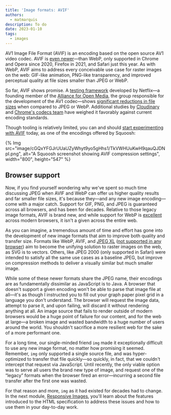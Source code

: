 ```yaml
---
title: 'Image formats: AVIF'
authors:
  - matmarquis
description: To do
date: 2023-01-10
tags:
  - images
---
```


AV1 Image File Format (AVIF) is an encoding based on the open source AV1 video codec. AVIF is [even newer](https://caniuse.com/avif)—than WebP,
only supported in Chrome and Opera since 2020, Firefox in 2021, and Safari just this year. As with WebP, AVIF aims to address every conceivable use case for
raster images on the web: GIF-like animation, PNG-like transparency, and improved perceptual quality at file sizes smaller than JPEG or WebP.

So far, AVIF shows promise. A [testing framework](https://github.com/Netflix/image_compression_comparison) developed by Netflix—a founding member of
the [Alliance for Open Media](https://aomedia.org/), the group responsible for the development of the AV1 codec—shows
[significant reductions in file sizes](https://netflixtechblog.com/avif-for-next-generation-image-coding-b1d75675fe4) when
compared to JPEG or WebP. Additional studies by [Cloudinary](https://cloudinary.com/blog/contemplating-codec-comparisons) and
[Chrome's codecs team](https://storage.googleapis.com/avif-comparison/index.html) have weighed it favorably against current
encoding standards.

Though tooling is relatively limited, you can and should [start experimenting with AVIF](https://jakearchibald.com/2020/avif-has-landed/)
today, as one of the encodings offered by Squoosh:

{% Img src="image/cGQxYFGJrUUaUZyWhyt9yo5gHhs1/TkVWHUuKwH9qauQJDNpI.png", alt="A Squoosh screenshot showing AVIF compression settings", width="800", height="547" %}

## Browser support

Now, if you find yourself wondering why we've spent so much time discussing JPEG when AVIF and WebP can offer us higher
quality results and far smaller file sizes, it's because they—and any new image encoding—come with a major catch. Support
for GIF, PNG, and JPEG is guaranteed across all browsers, and has been for decades. Relative to those legacy image formats,
AVIF is brand new, and while support for WebP is [excellent](https://caniuse.com/?search=webp) across modern browsers, it
isn't a given across the entire web.

As you can imagine, a tremendous amount of time and effort has gone into the development of new image formats that aim to
improve both quality and transfer size. Formats like WebP, AVIF, and [JPEG XL](https://jpeg.org/jpegxl/) ([not supported in any browser](https://caniuse.com/jpegxl))
aim to become the unifying solution to raster images on the web, as SVG is to vectors. Others, like JPEG 2000 (only supported in Safari)
were intended to satisfy all the same use cases as a baseline JPEG, but improve on compression methods to deliver a visually
similar but much smaller image.

While some of these newer formats share the JPEG name, their encodings are as fundamentally dissimilar as JavaScript is to Java.
A browser that doesn't support a given encoding won't be able to parse that image file at all—it's as though I instructed you to fill
out your graph paper pixel grid in a language you don't understand. The browser will request the image data, attempt to parse it, and
upon failing, will discard it without rendering anything at all. An image source that fails to render outside of modern browsers would be a
huge point of failure for our content, and for the web at large—a broken image and wasted bandwidth to a huge number of users around
the world. You shouldn't sacrifice a more resilient web for the sake of a more performant one.

For a long time, our single-minded friend `img` made it exceptionally difficult to use any new image format, no matter how promising
it seemed. Remember, `img` only supported a single source file, and was hyper-optimized to transfer that file quickly—so quickly,
in fact, that we couldn't intercept that request via JavaScript. Until recently, the only viable option was to serve all users the brand
new type of image, and request one of the “legacy” formats when the browser fired an error—incurring a second file transfer after the first one was wasted.

For that reason and more, `img` as it had existed for decades had to change. In the next module, [Responsive Images](/learn/images/responsive-images/), you'll learn about the
features introduced to the HTML specification to address these issues and how to use them in your day-to-day work.

